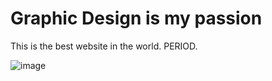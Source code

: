 # Graphic Design is my passion
This is the best website in the world. PERIOD.

![image](https://user-images.githubusercontent.com/62676057/159600785-fd2b29f9-663b-4895-bbc9-b971ec5de6fd.png)
